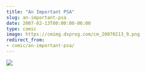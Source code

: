 ```yaml
---
title: "An Important PSA"
slug: an-important-psa
date: 2007-02-13T00:00:00-06:00
type: comic
image: https://cmimg.dxprog.com/cm_20070213_9.png
redirect_from:
- comic/an-important-psa/
---
```

[![](https://cmimg.dxprog.com/cm_20070213_9.png)](https://cmimg.dxprog.com/cm_20070213_9.png)


